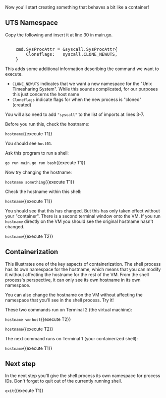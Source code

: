 Now you'll start creating something that behaves a bit like a container! 

## UTS Namespace

Copy the following and insert it at line 30 in main.go. 

<pre class="file" data-target="clipboard">

	cmd.SysProcAttr = &syscall.SysProcAttr{
		Cloneflags:   syscall.CLONE_NEWUTS,
    }
</pre>

This adds some additional information describing the command we want to execute. 

* `CLONE_NEWUTS` indicates that we want a new namespace for the "Unix Timesharing System". While this sounds complicated, for our purposes this just concerns the host name
* `Cloneflags` indicate flags for when the new process is "cloned" (created) 

You will also need to add `"syscall"` to the list of imports at lines 3-7.

Before you run this, check the hostname:

`hostname`{{execute T1}}

You should see `host01`.

Ask this program to run a shell:

`go run main.go run bash`{{execute T1}}

Now try changing the hostname:

`hostname something`{{execute T1}}

Check the hostname within this shell:

`hostname`{{execute T1}}

You should see that this has changed. But this has only taken effect without your "container". There is a second terminal window onto the VM. If you run `hostname` directly on the VM you should see the original hostname hasn't changed.

`hostname`{{execute T2}}

## Containerization

This illustrates one of the key aspects of containerization. The shell process has its own namespace for the hostname, which means that you can modify it without affecting the hostname for the rest of the VM. From the shell process's perspective, it can only see its own hostname in its own namespace. 

You can also change the hostname on the VM without affecting the namespace that you'll see in the shell process. Try it!

These two commands run on Terminal 2 (the virtual machine):

`hostname vm-host`{{execute T2}}

`hostname`{{execute T2}}

The next command runs on Terminal 1 (your containerized shell):

`hostname`{{execute T1}}

## Next step

In the next step you'll give the shell process its own namespace for process IDs. Don't forget to quit out of the currently running shell. 

`exit`{{execute T1}}
